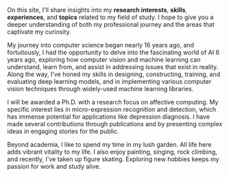 On this site, I'll share insights into my **research interests**, **skills**, **experiences**, and **topics** related to my field of study. I hope to give you a deeper understanding of both my professional journey and the areas that captivate my curiosity.

My journey into computer science began nearly 16 years ago, and fortuitously, I had the opportunity to delve into the fascinating world of AI 6 years ago, exploring how computer vision and machine learning can understand, learn from, and assist in addressing issues that exist in reality. Along the way, I've honed my skills in designing, constructing, training, and evaluating deep learning models, and in implementing various computer vision techniques through widely-used machine learning libraries.

I will be awarded a Ph.D. with a research focus on affective computing. My specific interest lies in micro-expression recognition and detection, which has immense potential for applications like depression diagnosis. I have made several contributions through publications and by presenting complex ideas in engaging stories for the public.

Beyond academia, I like to spend my time in my lush garden. All life here adds vibrant vitality to my life. I also enjoy painting, singing, rock climbing, and recently, I've taken up figure skating. Exploring new hobbies keeps my passion for work and study alive.
